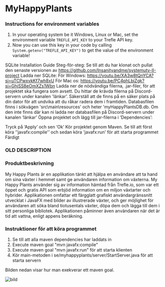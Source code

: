 # MyHappyPlants

### Instructions for environment variables
1. In your operating system be it Windows, Linux or Mac, set the environment variable `TREFLE_API_KEY` to your Trefle API key.
2. Now you can use this key in your code by calling `System.getenv("TREFLE_API_KEY")` to get the value of the environment variable!

SQLite Installation Guide
Steg-för-steg:
Se till att du har klonat och pullat den senaste versionen av https://github.com/Insanityandme/systemutv-II-project
Ladda ner SQLite:
För Windows: https://youtu.be/XA3w8tQnYCA?si=uTCPwxvkKf7wh8xU
För Mac os: https://youtu.be/PC4phLbiZgk?si=GhjSS8eOmXZs1Wbn
Ladda ner de nödvändiga filerna, .jar-filer, för att projektet ska fungera som avsett. Du hittar de krävda filerna på Discord-servern under kanalen 'länkar’. Säkerställ att de finns på en säker plats på din dator för att undvika att du råkar radera dem i framtiden.
Databasfilen finns i sökvägen 'src\main\resources' och heter 'myHappyPlantsDB.db. Om den inte finns där kan ni ladda ner databasfilen på Discord-servern under kanalen ‘länkar’
Öppna projektet och lägg till jar-filerna i ‘Dependencies’:

Tryck på ‘Apply’ och sen ‘Ok’
Kör projektet genom Maven. Se till att först köra ‘'javafx:compile'’ och sedan köra 'javafx:run' för att starta programmet
Färdigt

### OLD DESCRIPTION
### Produktbeskrivning
My Happy Plants är en applikation tänkt att hjälpa en användare att ta hand om sina växter i hemmet samt ge användaren information om växterna. My Happy Plants använder sig av information hämtad från Trefle.io, som var ett öppet och gratis API som erbjöd information om en miljon växtarter och hybrider. Applikationen omfattar ett färgglatt grafiskt användargränssnitt utvecklat i JavaFX med bilder av illustrerade växter, och ger möjlighet för användaren att söka bland tiotusentals växter, döpa dem och lägga till dem i sitt personliga bibliotek.
Applikationen påminner även användaren när det är tid att vattna, enligt appens beräkning.

### Instruktioner för att köra programmet
1. Se till att alla maven dependencies har laddats in
2. Execute maven goal "mvn javafx:compile"
3. Execute maven goal "mvn javafx:run" för att starta klienten
4. Kör main-metoden i se/myhappyplants/server/StartServer.java för att starta servern


Bilden nedan visar hur man exekverar ett maven goal.

![bild](https://user-images.githubusercontent.com/77005138/114137664-cd6c0d80-990c-11eb-8350-bdc3172e48d7.png)

